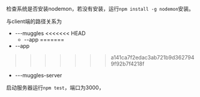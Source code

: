 检查系统是否安装nodemon，若没有安装，运行`npm install -g nodemon`安装。


与client端的路径关系为
- ---muggles
<<<<<<< HEAD
    - --app
=======
-   --app
>>>>>>> a141ca7f2edac3ab721b9d3627949f92b7f4218f
- ---muggles-server

启动服务器运行`npm test`，端口为3000，
